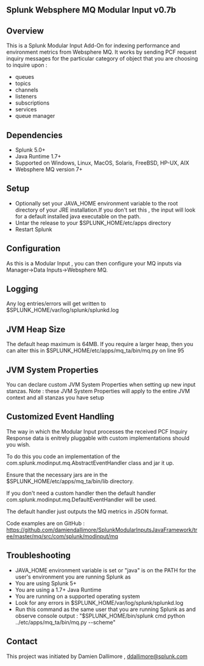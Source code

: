 ## Splunk Websphere MQ Modular Input v0.7b

## Overview

This is a Splunk Modular Input Add-On for indexing performance and environment metrics from Websphere MQ. It works by sending PCF request inquiry messages for the particular category of object that you are choosing to inquire upon :

* queues
* topics
* channels
* listeners
* subscriptions
* services
* queue manager

## Dependencies

* Splunk 5.0+
* Java Runtime 1.7+
* Supported on Windows, Linux, MacOS, Solaris, FreeBSD, HP-UX, AIX
* Websphere MQ version 7+

## Setup

* Optionally set your JAVA_HOME environment variable to the root directory of your JRE installation.If you don't set this , the input will look for a default installed java executable on the path.
* Untar the release to your $SPLUNK_HOME/etc/apps directory
* Restart Splunk

## Configuration

As this is a Modular Input , you can then configure your MQ inputs via Manager->Data Inputs->Websphere MQ. 

## Logging

Any log entries/errors will get written to $SPLUNK_HOME/var/log/splunk/splunkd.log

## JVM Heap Size

The default heap maximum is 64MB.
If you require a larger heap, then you can alter this in $SPLUNK_HOME/etc/apps/mq_ta/bin/mq.py on line 95

## JVM System Properties

You can declare custom JVM System Properties when setting up new input stanzas.
Note : these JVM System Properties will apply to the entire JVM context and all stanzas you have setup

## Customized Event Handling

The way in which the Modular Input processes the received PCF Inquiry Response data is enitrely pluggable with custom implementations should you wish.

To do this you code an implementation of the com.splunk.modinput.mq.AbstractEventHandler class and jar it up.

Ensure that the necessary jars are in the $SPLUNK_HOME/etc/apps/mq_ta/bin/lib directory.

If you don't need a custom handler then the default handler com.splunk.modinput.mq.DefaultEventHandler will be used.

The default handler just outputs the MQ metrics in JSON format.

Code examples are on GitHub : https://github.com/damiendallimore/SplunkModularInputsJavaFramework/tree/master/mq/src/com/splunk/modinput/mq

## Troubleshooting

* JAVA_HOME environment variable is set or "java" is on the PATH for the user's environment you are running Splunk as
* You are using Splunk 5+
* You are using a 1.7+ Java Runtime
* You are running on a supported operating system
* Look for any errors in $SPLUNK_HOME/var/log/splunk/splunkd.log
* Run this command as the same user that you are running Splunk as and observe console output : "$SPLUNK_HOME/bin/splunk cmd python ../etc/apps/mq_ta/bin/mq.py --scheme" 

## Contact

This project was initiated by Damien Dallimore , ddallimore@splunk.com

